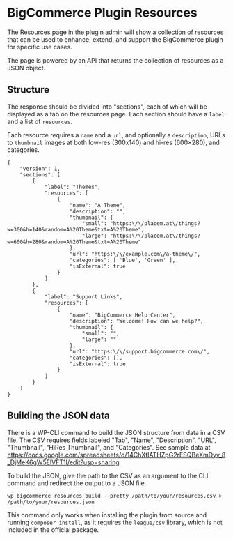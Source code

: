 # BigCommerce Plugin Resources

The Resources page in the plugin admin will show a collection of resources
that can be used to enhance, extend, and support the BigCommerce plugin
for specific use cases.

The page is powered by an API that returns the collection of resources
as a JSON object.

## Structure

The response should be divided into "sections", each of which will
be displayed as a tab on the resources page. Each section should have a
`label` and a list of `resources`.

Each resource requires a `name` and a `url`, and optionally a `description`,
URLs to `thumbnail` images at both low-res (300x140) and hi-res (600×280), and
categories.

```
{
    "version": 1,
    "sections": [
        {
            "label": "Themes",
            "resources": [
                {
                    "name": "A Theme",
                    "description": "",
                    "thumbnail": {
                        "small": "https:\/\/placem.at\/things?w=300&h=140&random=A%20Theme&txt=A%20Theme",
                        "large": "https:\/\/placem.at\/things?w=600&h=280&random=A%20Theme&txt=A%20Theme"
                    },
                    "url": "https:\/\/example.com\/a-theme\/",
                    "categories": [ 'Blue', 'Green' ],
                    "isExternal": true
                }
            ]
        },
        {
            "label": "Support Links",
            "resources": [
                {
                    "name": "BigCommerce Help Center",
                    "description": "Welcome! How can we help?",
                    "thumbnail": {
                        "small": "",
                        "large": ""
                    },
                    "url": "https:\/\/support.bigcommerce.com\/",
                    "categories": [],
                    "isExternal": true
                }
            ]
        }
    ]
}
```

## Building the JSON data

There is a WP-CLI command to build the JSON structure from data in a
CSV file. The CSV requires fields labeled "Tab", "Name", "Description",
"URL", "Thumbnail", "HiRes Thumbnail", and "Categories". See sample data
at https://docs.google.com/spreadsheets/d/14ChXtlATHZpG2rESQBeXmDyv_8_DjMeK6gW5ElVFT1I/edit?usp=sharing

To build the JSON, give the path to the CSV as an argument to the CLI command
and redirect the output to a JSON file.

```
wp bigcommerce resources build --pretty /path/to/your/resources.csv > /path/to/your/resources.json
```

This command only works when installing the plugin from source and running
`composer install`, as it requires the `league/csv` library, which is not
included in the official package.